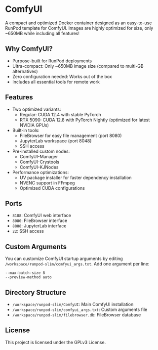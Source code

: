 # ComfyUI

A compact and optimized Docker container designed as an easy-to-use RunPod template for ComfyUI. Images are highly optimized for size, only ~650MB while including all features!

## Why ComfyUI?

- Purpose-built for RunPod deployments
- Ultra-compact: Only ~650MB image size (compared to multi-GB alternatives)
- Zero configuration needed: Works out of the box
- Includes all essential tools for remote work

## Features

- Two optimized variants:
  - Regular: CUDA 12.4 with stable PyTorch
  - RTX 5090: CUDA 12.8 with PyTorch Nightly (optimized for latest NVIDIA GPUs)
- Built-in tools:
  - FileBrowser for easy file management (port 8080)
  - JupyterLab workspace (port 8048)
  - SSH access
- Pre-installed custom nodes:
  - ComfyUI-Manager
  - ComfyUI-Crystools
  - ComfyUI-KJNodes
- Performance optimizations:
  - UV package installer for faster dependency installation
  - NVENC support in FFmpeg
  - Optimized CUDA configurations

## Ports

- `8188`: ComfyUI web interface
- `8080`: FileBrowser interface
- `8888`: JupyterLab interface
- `22`: SSH access

## Custom Arguments

You can customize ComfyUI startup arguments by editing `/workspace/runpod-slim/comfyui_args.txt`. Add one argument per line:

```
--max-batch-size 8
--preview-method auto
```

## Directory Structure

- `/workspace/runpod-slim/ComfyUI`: Main ComfyUI installation
- `/workspace/runpod-slim/comfyui_args.txt`: Custom arguments file
- `/workspace/runpod-slim/filebrowser.db`: FileBrowser database

## License

This project is licensed under the GPLv3 License.

